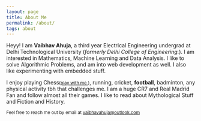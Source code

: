 ```yaml
---
layout: page
title: About Me
permalink: /about/
tags: about
---
```


Heyy!
I am __Vaibhav Ahuja__, a third year Electrical Engineering undergrad at Delhi Technological University (_formerly Delhi College of Engineering._). I am interested in Mathematics, Machine Learning and Data Analysis. I like to solve Algorithmic Problems, and am into web development as well. I also like experimenting with embedded stuff. 

I enjoy playing Chess<small>([play with me ](https://www.chess.com/member/ahujavaibhav))</small>, running, cricket, __football__, badminton, any physical activity tbh that challenges me. I am a huge CR7 and Real Madrid Fan and follow almost all their games. I like to read about Mythological Stuff and Fiction and History.      

<small>Feel free to reach me out by email at vaibhavahuja@outlook.com</small>
